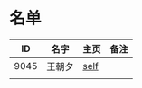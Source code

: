 
# 名单

|  ID    |  名字    |  主页    | 备注     |
| ---- | ---- | ---- | ---- |
| 9045 | 王朝夕 |[self](0945.md)|      |
|      |      |      |      |

